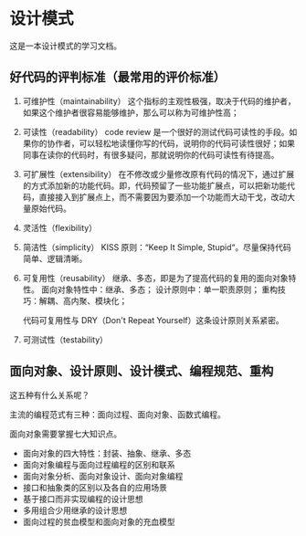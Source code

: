 # 设计模式

这是一本设计模式的学习文档。

## 好代码的评判标准（最常用的评价标准）

1. 可维护性（maintainability）
   这个指标的主观性极强，取决于代码的维护者，如果这个维护者很容易能够维护，那么可以称为可维护性高；

2. 可读性（readability）
   code review 是一个很好的测试代码可读性的手段。如果你的协作者，可以轻松地读懂你写的代码，说明你的代码可读性很好；如果同事在读你的代码时，有很多疑问，那就说明你的代码可读性有待提高。

3. 可扩展性（extensibility）
   在不修改或少量修改原有代码的情况下，通过扩展的方式添加新的功能代码。即，代码预留了一些功能扩展点，可以把新功能代码，直接接入到扩展点上，而不需要因为要添加一个功能而大动干戈，改动大量原始代码。

4. 灵活性（flexibility）

5. 简洁性（simplicity）
   KISS 原则：“Keep It Simple, Stupid“。尽量保持代码简单、逻辑清晰。

6. 可复用性（reusability）
   继承、多态，即是为了提高代码的复用的面向对象特性。
   面向对象特性中：继承、多态；
   设计原则中：单一职责原则；
   重构技巧：解耦、高内聚、模块化；

   代码可复用性与 DRY（Don't Repeat Yourself）这条设计原则关系紧密。

7. 可测试性（testability）

## 面向对象、设计原则、设计模式、编程规范、重构

这五种有什么关系呢？

主流的编程范式有三种：面向过程、面向对象、函数式编程。

面向对象需要掌握七大知识点。

- 面向对象的四大特性：封装、抽象、继承、多态
- 面向对象编程与面向过程编程的区别和联系
- 面向对象分析、面向对象设计、面向对象编程
- 接口和抽象类的区别以及各自的应用场景
- 基于接口而非实现编程的设计思想
- 多用组合少用继承的设计思想
- 面向过程的贫血模型和面向对象的充血模型



